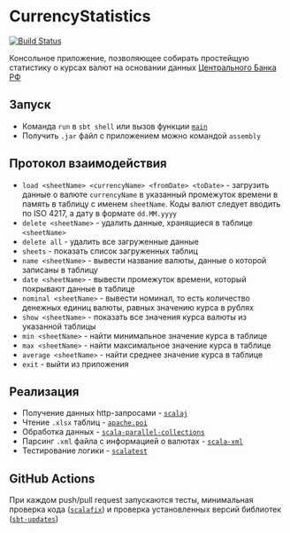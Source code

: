 # CurrencyStatistics

[![Build Status](https://github.com/IdeaSeeker/CurrencyStatistics/workflows/CI/badge.svg)](https://github.com/IdeaSeeker/CurrencyStatistics/actions)

Консольное приложение, позволяющее собирать простейщую статистику о курсах валют на основании данных [Центрального Банка РФ](https://cbr.ru/)

## Запуск

- Команда `run` в `sbt shell` или вызов функции [`main`](src/main/scala/ru/ideaseeker/currency/Main.scala#L5)
- Получить `.jar` файл с приложением можно командой `assembly`

## Протокол взаимодействия

- `load <sheetName> <currencyName> <fromDate> <toDate>` - загрузить данные о валюте `currencyName` в указанный промежуток времени в память в таблицу с именем `sheetName`. Коды валют следует вводить по ISO 4217, а дату в формате `dd.MM.yyyy`
- `delete <sheetName>` - удалить данные, хранящиеся в таблице `<sheetName>`
- `delete all` - удалить все загруженные данные
- `sheets` - показать список загруженных таблиц
- `name <sheetName>` - вывести название валюты, данные о которой записаны в таблицу
- `date <sheetName>` - вывести промежуток времени, который покрывают данные в таблице
- `nominal <sheetName>` - вывести номинал, то есть количество денежных единиц валюты, равных значению курса в рублях
- `show <sheetName>` - показать все значения курса валюты из указанной таблицы
- `min <sheetName>` - найти минимальное значение курса в таблице
- `max <sheetName>` - найти максимальное значение курса в таблице
- `average <sheetName>` - найти среднее значение курса в таблице
- `exit` - выйти из приложения

## Реализация

- Получение данных http-запросами - [`scalaj`](https://github.com/scalaj/scalaj-http)
- Чтение `.xlsx` таблиц - [`apache.poi`](https://github.com/apache/poi)
- Обработка данных - [`scala-parallel-collections`](https://github.com/scala/scala-parallel-collections)
- Парсинг `.xml` файла с информацией о валютах - [`scala-xml`](https://github.com/scala/scala-xml)
- Тестирование логики - [`scalatest`](https://github.com/scalatest/scalatest)

## GitHub Actions

При каждом push/pull request запускаются тесты, минимальная проверка кода ([`scalafix`](https://github.com/scalacenter/scalafix)) и проверка установленных версий библиотек ([`sbt-updates`](https://github.com/rtimush/sbt-updates))
